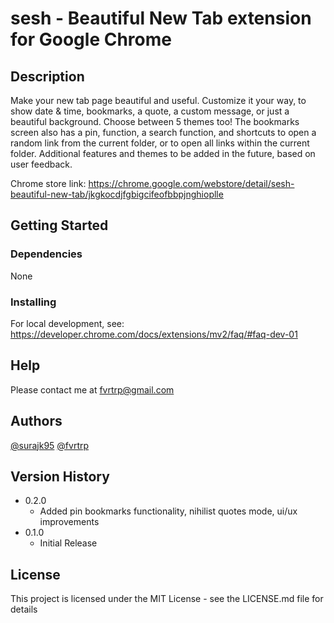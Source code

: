 # sesh - Beautiful New Tab extension for Google Chrome


## Description

Make your new tab page beautiful and useful. Customize it your way, to show date & time, bookmarks, a quote, a custom message, or just a beautiful background.
Choose between 5 themes too!
The bookmarks screen also has a pin, function, a search function, and shortcuts to open a random link from the current folder, or to open all links within the current folder.
Additional features and themes to be added in the future, based on user feedback.

Chrome store link: https://chrome.google.com/webstore/detail/sesh-beautiful-new-tab/jkgkocdjfgbigcifeofbbpjnghioplle

## Getting Started

### Dependencies

None

### Installing

For local development, see: https://developer.chrome.com/docs/extensions/mv2/faq/#faq-dev-01

## Help

Please contact me at fvrtrp@gmail.com

## Authors

[@surajk95](https://github.com/surajk95)
[@fvrtrp](https://github.com/fvrtrp)

## Version History

* 0.2.0
    * Added pin bookmarks functionality, nihilist quotes mode, ui/ux improvements
* 0.1.0
    * Initial Release

## License

This project is licensed under the MIT License - see the LICENSE.md file for details
